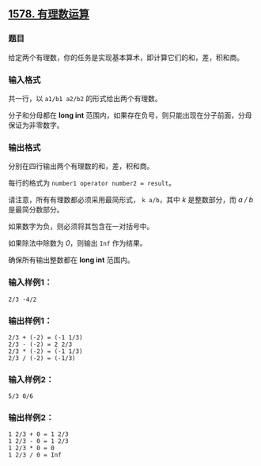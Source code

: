 ## [1578. 有理数运算](https://www.acwing.com/problem/content/1580/)

### 题目

给定两个有理数，你的任务是实现基本算术，即计算它们的和，差，积和商。

### 输入格式

共一行，以 `a1/b1 a2/b2` 的形式给出两个有理数。

分子和分母都在 **long int** 范围内，如果存在负号，则只能出现在分子前面，分母保证为非零数字。

### 输出格式

分别在四行输出两个有理数的和，差，积和商。

每行的格式为 `number1 operator number2 = result`。

请注意，所有有理数都必须采用最简形式， `k a/b`，其中 *k* 是整数部分，而 *a / b* 是最简分数部分。

如果数字为负，则必须将其包含在一对括号中。

如果除法中除数为 *0*，则输出 `Inf` 作为结果。

确保所有输出整数都在 **long int** 范围内。

### 输入样例1：

```
2/3 -4/2
```

### 输出样例1：

```
2/3 + (-2) = (-1 1/3)
2/3 - (-2) = 2 2/3
2/3 * (-2) = (-1 1/3)
2/3 / (-2) = (-1/3)
```

### 输入样例2：

```
5/3 0/6
```

### 输出样例2：

```
1 2/3 + 0 = 1 2/3
1 2/3 - 0 = 1 2/3
1 2/3 * 0 = 0
1 2/3 / 0 = Inf
```
